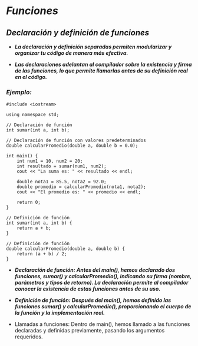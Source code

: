 # **_Funciones_**

## **_Declaración y definición de funciones_**

- **_La declaración y definición separadas permiten modularizar y organizar tu código de manera más efectiva._**
  
- **_Las declaraciones adelantan al compilador sobre la existencia y firma de las funciones, lo que permite llamarlas antes de su definición real en el código._**

### **_Ejemplo:_**

```
#include <iostream>
 
using namespace std;
 
// Declaración de función
int sumar(int a, int b);
 
// Declaración de función con valores predeterminados
double calcularPromedio(double a, double b = 0.0);
 
int main() {
    int num1 = 10, num2 = 20;
    int resultado = sumar(num1, num2);
    cout << "La suma es: " << resultado << endl;
 
    double nota1 = 85.5, nota2 = 92.0;
    double promedio = calcularPromedio(nota1, nota2);
    cout << "El promedio es: " << promedio << endl;
 
    return 0;
}
 
// Definición de función
int sumar(int a, int b) {
    return a + b;
}
 
// Definición de función
double calcularPromedio(double a, double b) {
    return (a + b) / 2;
}
```

- **_Declaración de función: Antes del main(), hemos declarado dos funciones, sumar() y calcularPromedio(), indicando su firma (nombre, parámetros y tipos de retorno). La declaración permite al compilador conocer la existencia de estas funciones antes de su uso._**
  
- **_Definición de función: Después del main(), hemos definido las funciones sumar() y calcularPromedio(), proporcionando el cuerpo de la función y la implementación real._**
  
- Llamadas a funciones: Dentro de main(), hemos llamado a las funciones declaradas y definidas previamente, pasando los argumentos requeridos.
